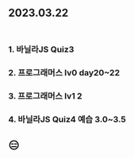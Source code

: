 ## 2023.03.22<br/><br/>

### 1. 바닐라JS Quiz3
### 2. 프로그래머스 lv0 day20~22
### 3. 프로그래머스 lv1 2
### 4. 바닐라JS Quiz4 예습 3.0~3.5



## 😑
